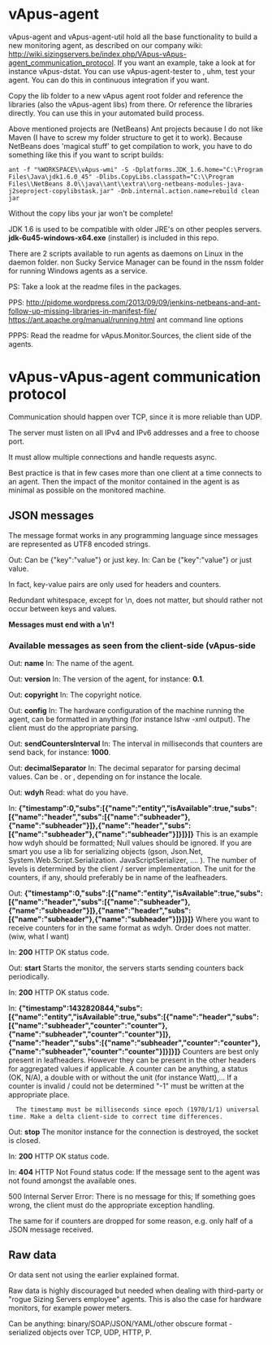 # vApus-agent
vApus-agent and vApus-agent-util hold all the base functionality to build a new monitoring agent, as described on our company wiki: http://wiki.sizingservers.be/index.php/VApus-vApus-agent_communication_protocol.
If you want an example, take a look at for instance vApus-dstat.
You can use vApus-agent-tester to , uhm, test your agent. You can do this in continuous integration if you want.


Copy the lib folder to a new vApus agent root folder and reference the libraries (also the vApus-agent libs) from there. Or reference the libraries directly.
You can use this in your automated build process.


Above mentioned projects are (NetBeans) Ant projects because I do not like Maven (I have to screw my folder structure to get it to work). Because NetBeans does 'magical stuff' to get compilation to work, you have to do something like this if you want to script builds:

	ant -f "%WORKSPACE%\vApus-wmi" -S -Dplatforms.JDK_1.6.home="C:\Program Files\Java\jdk1.6.0_45" -Dlibs.CopyLibs.classpath="C:\\Program Files\\NetBeans 8.0\\java\\ant\\extra\\org-netbeans-modules-java-j2seproject-copylibstask.jar" -Dnb.internal.action.name=rebuild clean jar
	
Without the copy libs your jar won't be complete!


JDK 1.6 is used to be compatible with older JRE's on other peoples servers. **jdk-6u45-windows-x64.exe** (installer) is included in this repo.


There are 2 scripts available to run agents as daemons on Linux in the daemon folder. non Sucky Service Manager can be found in the nssm folder for running Windows agents as a service.


PS: Take a look at the readme files in the packages.

PPS:
http://pidome.wordpress.com/2013/09/09/jenkins-netbeans-and-ant-follow-up-missing-libraries-in-manifest-file/
https://ant.apache.org/manual/running.html ant command line options

PPPS:
Read the readme for vApus.Monitor.Sources, the client side of the agents.

# vApus-vApus-agent communication protocol
Communication should happen over TCP, since it is more reliable than UDP.

The server must listen on all IPv4 and IPv6 addresses and a free to choose port.

It must allow multiple connections and handle requests async.

Best practice is that in few cases more than one client at a time connects to an agent. Then the impact of the monitor contained in the agent is as minimal as possible on the monitored machine.

## JSON messages
The message format works in any programming language since messages are represented as UTF8 encoded strings.

Out: Can be {"key":"value"} or just key. 
In: Can be {"key":"value"} or just value.

In fact, key-value pairs are only used for headers and counters.

Redundant whitespace, except for \n, does not matter, but should rather not occur between keys and values.

**Messages must end with a \n'!**

### Available messages as seen from the client-side (vApus-side
 Out: **name**
  In: The name of the agent.

 Out: **version**
  In: The version of the agent, for instance: **0.1**.

 Out: **copyright**
  In: The copyright notice.

 Out: **config**
  In: The hardware configuration of the machine running the agent, can be formatted in anything (for instance lshw -xml output).
      The client must do the appropriate parsing.

 Out: **sendCountersInterval**
  In: The interval in milliseconds that counters are send back, for instance: **1000**.

 Out: **decimalSeparator**
  In: The decimal separator for parsing decimal values. Can be . or , depending on for instance the locale.

 Out: **wdyh**
      Read: what do you have.
 
  In: **{"timestamp":0,"subs":[{"name":"entity","isAvailable":true,"subs":[{"name":"header","subs":[{"name":"subheader"},**
      **{"name":"subheader"}]},{"name":"header","subs":[{"name":"subheader"},{"name":"subheader"}]}]}]}**
      This is an example how wdyh should be formatted; Null values should be ignored.
      If you are smart you use a lib for serializing objects
      (gson, Json.Net, System.Web.Script.Serialization. JavaScriptSerializer, .... ).
      The number of levels is determined by the client / server implementation.
      The unit for the counters, if any, should preferably be in name of the leafheaders.

 Out: **{"timestamp":0,"subs":[{"name":"entity","isAvailable":true,"subs":[{"name":"header","subs":[{"name":"subheader"},**
      **{"name":"subheader"}]},{"name":"header","subs":[{"name":"subheader"},{"name":"subheader"}]}]}]}**
      Where you want to receive counters for in the same format as wdyh. Order does not matter. (wiw, what I want)
 
  In: **200**
      HTTP OK status code.

 Out: **start**
      Starts the monitor, the servers starts sending counters back periodically.
 
  In: **200**
      HTTP OK status code.

  In: **{"timestamp":1432820844,"subs":[{"name":"entity","isAvailable":true,"subs":[{"name":"header","subs":**
      **[{"name":"subheader","counter":"counter"},{"name":"subheader","counter":"counter"}]},**
      **{"name":"header","subs":[{"name":"subheader","counter":"counter"},{"name":"subheader","counter":"counter"}]}]}]}**
      Counters are best only present in leafheaders. However they can be present in the other headers for aggregated values
      if applicable.
      A counter can be anything, a status (OK, N/A), a double with or without the unit (for instance Watt),...
      If a counter is invalid / could not be determined "-1" must be written at the appropriate place.
      
      The timestamp must be milliseconds since epoch (1970/1/1) universal time. Make a delta client-side to correct time differences.

 Out: **stop**
      The monitor instance for the connection is destroyed, the socket is closed.
 
  In: **200**
      HTTP OK status code.

  In: **404**
      HTTP Not Found status code:
      If the message sent to the agent was not found amongst the available ones.


500 Internal Server Error: There is no message for this; If something goes wrong, the client must do the appropriate exception handling.

The same for if counters are dropped for some reason, e.g. only half of a JSON message received.

## Raw data
Or data sent not using the earlier explained format.

Raw data is highly discouraged but needed when dealing with third-party or "rogue Sizing Servers employee" agents. This is also the case for hardware monitors, for example power meters.

Can be anything: binary/SOAP/JSON/YAML/other obscure format -serialized objects over TCP, UDP, HTTP, <fancy letter combo>P.